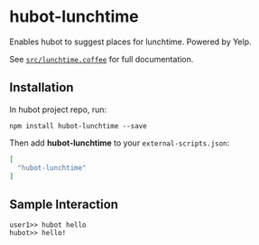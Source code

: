 # hubot-lunchtime

Enables hubot to suggest places for lunchtime. Powered by Yelp.

See [`src/lunchtime.coffee`](src/lunchtime.coffee) for full documentation.

## Installation

In hubot project repo, run:

`npm install hubot-lunchtime --save`

Then add **hubot-lunchtime** to your `external-scripts.json`:

```json
[
  "hubot-lunchtime"
]
```

## Sample Interaction

```
user1>> hubot hello
hubot>> hello!
```
